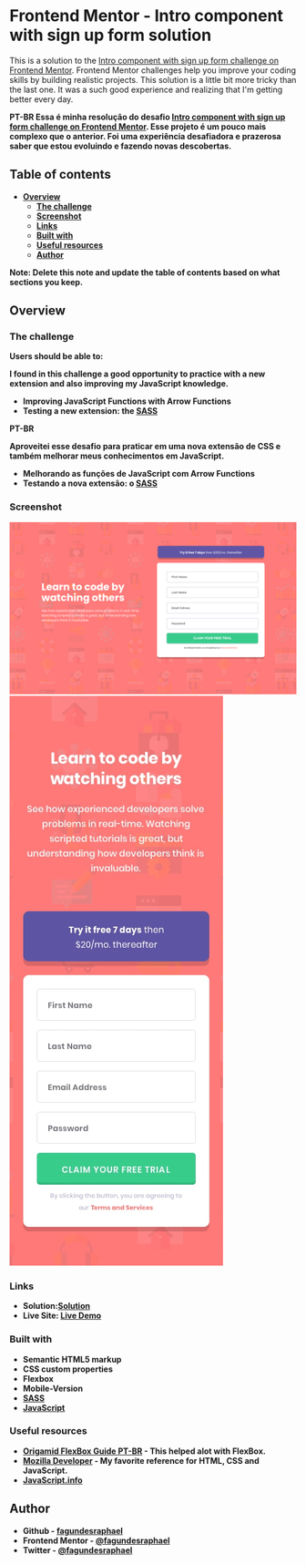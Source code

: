 # Frontend Mentor - Intro component with sign up form solution

This is a solution to the [Intro component with sign up form challenge on Frontend Mentor](https://www.frontendmentor.io/challenges/intro-component-with-signup-form-5cf91bd49edda32581d28fd1). Frontend Mentor challenges help you improve your coding skills by building realistic projects. This solution is a little bit more tricky than the last one. It was a such good experience and realizing that I'm getting better every day.

<b>PT-BR<b>
Essa é minha resolução do desafio [Intro component with sign up form challenge on Frontend Mentor](https://www.frontendmentor.io/challenges/intro-component-with-signup-form-5cf91bd49edda32581d28fd1).
Esse projeto é um pouco mais complexo que o anterior. Foi uma experiência desafiadora e prazerosa saber que estou evoluindo e fazendo novas descobertas.

## Table of contents

- [Overview](#overview)
  - [The challenge](#the-challenge)
  - [Screenshot](#screenshot)
  - [Links](#links)
  - [Built with](#built-with)
  - [Useful resources](#useful-resources)
  - [Author](#author)

**Note: Delete this note and update the table of contents based on what sections you keep.**

## Overview

### The challenge

Users should be able to:

I found in this challenge a good opportunity to practice with a new extension and also improving my JavaScript knowledge.
- Improving JavaScript Functions with Arrow Functions
- Testing a new extension: the [SASS](https://sass-lang.com/)

<b>PT-BR<b>

Aproveitei esse desafio para praticar em uma nova extensão de CSS e também melhorar meus conhecimentos em JavaScript.
- Melhorando as funções de JavaScript com Arrow Functions
- Testando a nova extensão: o [SASS](https://sass-lang.com/)



### Screenshot

![](./design/Screenshot.png)
![](./design/mobile-design.jpg)





### Links

- Solution:[Solution](https://github.com/fagundesraphael/Intro-component-with-sign-up-form)
- Live Site: [Live Demo](https://fagundesraphael.github.io/Intro-component-with-sign-up-form/)




### Built with

- Semantic HTML5 markup
- CSS custom properties
- Flexbox
- Mobile-Version
- [SASS](https://sass-lang.com/)
- [JavaScript](https://www.javascript.com/)



### Useful resources

- [Origamid FlexBox Guide PT-BR](https://origamid.com/projetos/flexbox-guia-completo/) - This helped alot with FlexBox.
- [Mozilla Developer](https://developer.mozilla.org/pt-BR/) - My favorite reference for HTML, CSS and JavaScript.
- [JavaScript.info](https://javascript.info/)


## Author

- Github - [fagundesraphael](https://github.com/fagundesraphael)
- Frontend Mentor - [@fagundesraphael](https://www.frontendmentor.io/profile/fagundesraphael)
- Twitter - [@fagundesraphael](https://www.twitter.com/fagundesraphael)
